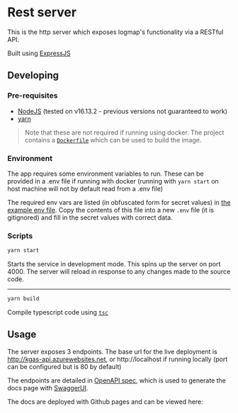 # Rest server

This is the http server which exposes logmap's functionality via a RESTful API.

Built using [ExpressJS](https://expressjs.com/)

## Developing

### Pre-requisites

* [NodeJS](https://nodejs.org/en/) (tested on v16.13.2 - previous versions not guaranteed to work)
* [yarn](https://yarnpkg.com/)

> Note that these are not required if running using docker. The project contains a [`Dockerfile`](./Dockerfile) which can be used to build the image.

### Environment

The app requires some environment variables to run. These can be provided in a .env file if running with docker (running with `yarn start` on host machine will not by default read from a .env file)

The required env vars are listed (in obfuscated form for secret values) in [the example env file](./.env.example). Copy the contents of this file into a new `.env` file (it is gitignored) and fill in the secret values with correct data.

### Scripts

```bash
yarn start
```
Starts the service in development mode. This spins up the server on port 4000. The server will reload in response to any changes made to the source code.

---

```bash
yarn build
```
Compile typescript code using [`tsc`](https://www.typescriptlang.org/docs/handbook/compiler-options.html)

## Usage

The server exposes 3 endpoints. The base url for the live deployment is http://kgas-api.azurewebsites.net, or http://localhost if running locally (port can be configured but is 80 by default)

The endpoints are detailed in [OpenAPI spec](https://github.com/OAI/OpenAPI-Specification), which is used to generate the docs page with [SwaggerUI](https://swagger.io/tools/swagger-ui/).

The docs are deployed with Github pages and can be viewed here: 
